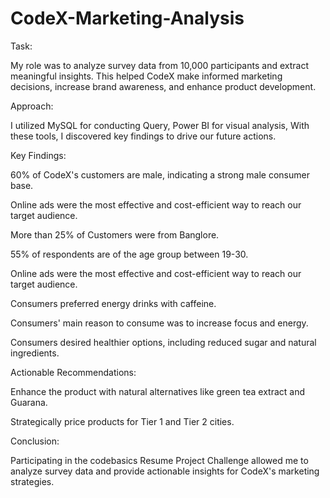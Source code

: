 # CodeX-Marketing-Analysis

Task:

My role was to analyze survey data from 10,000 participants and extract meaningful insights. This helped CodeX make informed marketing decisions, increase brand awareness, and enhance product development.


Approach:

I utilized MySQL for conducting Query, Power BI for visual analysis, With these tools, I discovered key findings to drive our future actions.


Key Findings:

60% of CodeX's customers are male, indicating a strong male consumer base.

Online ads were the most effective and cost-efficient way to reach our target audience.

More than 25% of Customers were from Banglore.

55% of respondents are of the age group between 19-30.

Online ads were the most effective and cost-efficient way to reach our target audience.

Consumers preferred energy drinks with caffeine.

Consumers' main reason to consume was to increase focus and energy.

Consumers desired healthier options, including reduced sugar and natural ingredients.


Actionable Recommendations:

Enhance the product with natural alternatives like green tea extract and Guarana.

Strategically price products for Tier 1 and Tier 2 cities.


 Conclusion:

Participating in the codebasics Resume Project Challenge allowed me to analyze survey data and provide actionable insights for CodeX's marketing strategies.
